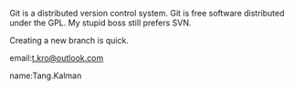 Git is a distributed version control system.
Git is free software distributed under the GPL.
My stupid boss still prefers SVN.

Creating a new branch is quick.

email:t.kro@outlook.com

name:Tang.Kalman 
